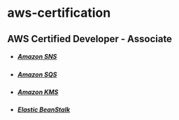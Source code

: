 # aws-certification

## AWS Certified Developer - Associate

* ##### [Amazon SNS](./amazon_sns.md)
* ##### [Amazon SQS](./amazon_sqs.md)
* ##### [Amazon KMS](./amazon_kms.md)
* ##### [Elastic BeanStalk](./elastic_bean_stalk.md)

